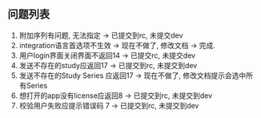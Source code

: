 ## 问题列表
1. 附加序列有问题, 无法指定 -> 已提交到rc, 未提交dev
2. integration语言首选项不生效 -> 现在不做了, 修改文档 -> 完成.
3. 用户login界面关闭界面不返回14 -> 已提交rc, 未提交dev
4. 发送不存在的study应返回17 -> 已提交到rc, 未提交到dev
5. 发送不存在的Study Series 应返回17 -> 现在不做了, 修改文档提示会选中所有Series
6. 想打开的app没有license应返回8 -> 已提交到rc, 未提交到dev
7. 校验用户失败应提示错误码 7 -> 已提交到rc, 未提交到dev 
